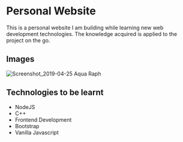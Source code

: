 # Personal Website

This is a personal website I am building while learning new web development technologies. The knowledge acquired is applied to the project on the go.

## Images

![Screenshot_2019-04-25 Aqua Raph](https://user-images.githubusercontent.com/37901809/56754768-807de380-6796-11e9-9e53-29ad5c86af3e.jpg)

## Technologies to be learnt

- NodeJS
- C++
- Frontend Development
- Bootstrap
- Vanilla Javascript